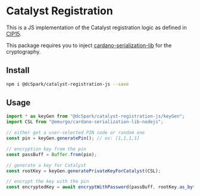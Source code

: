 # Catalyst Registration

This is a JS implementation of the Catalyst registration logic as defined in [CIP15](https://github.com/cardano-foundation/CIPs/tree/master/CIP-0015).

This package requires you to inject [cardano-serialization-lib](https://github.com/Emurgo/cardano-serialization-lib/) for the cryptography.

## Install

```sh
npm i @dcSpark/catalyst-registration-js --save
```

## Usage

```ts
import * as keyGen from "@dcSpark/catalyst-registration-js/keyGen";
import CSL from "@emurgo/cardano-serialization-lib-nodejs";

// either get a user-selected PIN code or random one
const pin = keyGen.generatePin(); // ex: [1,1,1,1]

// encryption key from the pin
const passBuff = Buffer.from(pin);

// generate a key for Catalyst
const rootKey = keyGen.generatePrivateKeyForCatalyst(CSL);

// encrypt the key with the pin
const encryptedKey = await encryptWithPassword(passBuff, rootKey.as_bytes());
```
